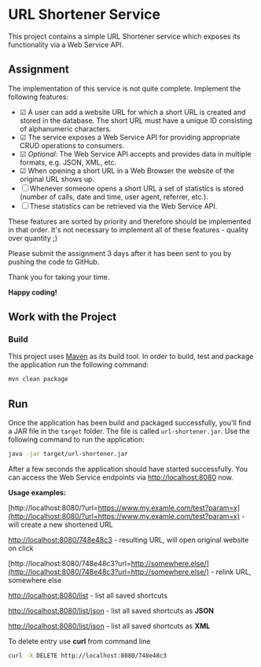 # URL Shortener Service
This project contains a simple URL Shortener service which exposes its functionality via a Web Service API.

## Assignment
The implementation of this service is not quite complete. Implement the following features:

- ☑ A user can add a website URL for which a short URL is created and stored in the database. The short URL must have a unique ID
  consisting of alphanumeric characters.
- ☑ The service exposes a Web Service API for providing appropriate CRUD operations to consumers.
- ☑ *Optional*: The Web Service API accepts and provides data in multiple formats, e.g. JSON, XML, etc.
- ☑ When opening a short URL in a Web Browser the website of the original URL shows up.
- ☐ Whenever someone opens a short URL a set of statistics is stored (number of calls, date and time, user agent, referrer, etc.).
- ☐ These statistics can be retrieved via the Web Service API.

These features are sorted by priority and therefore should be implemented in that order. It's not necessary to implement
all of these features - quality over quantity ;)

Please submit the assignment 3 days after it has been sent to you by pushing the code to GitHub.

Thank you for taking your time.

**Happy coding!**

## Work with the Project

### Build
This project uses [Maven](https://maven.apache.org) as its build tool. In order to build, test and package the application
run the following command:

```bash
mvn clean package
```

## Run
Once the application has been build and packaged successfully, you'll find a JAR file in the `target` folder. The file
is called `url-shortener.jar`. Use the following command to run the application:

```bash
java -jar target/url-shortener.jar
```

After a few seconds the application should have started successfully. You can access the Web Service endpoints via
[http://localhost:8080](http://localhost:8080) now.

**Usage examples:**

[http://localhost:8080/?url=https://www.my.examle.com/test?param=x](http://localhost:8080/?url=https://www.my.examle.com/test?param=x) - will create a new shortened URL

[http://localhost:8080/748e48c3](http://localhost:8080/748e48c3) - resulting URL, will open original website on click

[http://localhost:8080/748e48c3?url=http://somewhere.else/](http://localhost:8080/748e48c3?url=http://somewhere.else/) - relink URL, somewhere else

[http://localhost:8080/list](http://localhost:8080/list) - list all saved shortcuts

[http://localhost:8080/list/json](http://localhost:8080/list/json) - list all saved shortcuts as **JSON**

[http://localhost:8080/list/json](http://localhost:8080/list/xml) - list all saved shortcuts as **XML**

To delete entry use **curl** from command line

```bash
curl -X DELETE http://localhost:8080/748e48c3
```
